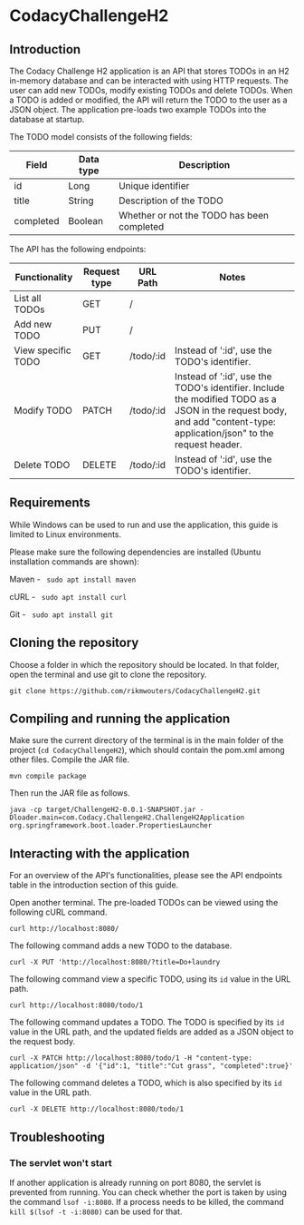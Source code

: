# CodacyChallengeH2

## Introduction

The Codacy Challenge H2 application is an API that stores TODOs in an H2 in-memory database and can be interacted with using HTTP requests. The user can add new TODOs, modify existing TODOs and delete TODOs. When a TODO is added or modified, the API will return the TODO to the user as a JSON object. The application pre-loads two example TODOs into the database at startup.

The TODO model consists of the following fields:

| Field      | Data type | Description |
| ----------- | ----------- | ----------- |
| id      | Long       | Unique identifier |
| title   | String        | Description of the TODO |
| completed   | Boolean        | Whether or not the TODO has been completed |

The API has the following endpoints:

| Functionality      | Request type | URL Path | Notes |
| ----------- | ----------- | ----------- | ----------- |
| List all TODOs      | GET       | / | |
| Add new TODO   | PUT        | / | |
| View specific TODO   | GET        | /todo/:id | Instead of ':id', use the TODO's identifier. |
| Modify TODO   | PATCH        | /todo/:id | Instead of ':id', use the TODO's identifier. Include the modified TODO as a JSON in the request body, and add "content-type: application/json" to the request header. |
| Delete TODO   | DELETE        | /todo/:id | Instead of ':id', use the TODO's identifier. |

## Requirements

While Windows can be used to run and use the application, this guide is limited to Linux environments.

Please make sure the following dependencies are installed (Ubuntu installation commands are shown):

Maven - ``` sudo apt install maven```

cURL - ``` sudo apt install curl```

Git - ``` sudo apt install git```

## Cloning the repository

Choose a folder in which the repository should be located. In that folder, open the terminal and use git to clone the repository.

```
git clone https://github.com/rikmwouters/CodacyChallengeH2.git
```

## Compiling and running the application

Make sure the current directory of the terminal is in the main folder of the project (```cd CodacyChallengeH2```), which should contain the pom.xml among other files. Compile the JAR file.

```
mvn compile package
```

Then run the JAR file as follows.

```
java -cp target/ChallengeH2-0.0.1-SNAPSHOT.jar -Dloader.main=com.Codacy.ChallengeH2.ChallengeH2Application org.springframework.boot.loader.PropertiesLauncher
```

## Interacting with the application

For an overview of the API's functionalities, please see the API endpoints table in the introduction section of this guide.

Open another terminal. The pre-loaded TODOs can be viewed using the following cURL command. 

```
curl http://localhost:8080/ 
```

The following command adds a new TODO to the database.

``` 
curl -X PUT 'http://localhost:8080/?title=Do+laundry 
```

The following command view a specific TODO, using its ```id``` value in the URL path.

``` 
curl http://localhost:8080/todo/1 
```

The following command updates a TODO. The TODO is specified by its ```id``` value in the URL path, and the updated fields are added as a JSON object to the request body.

``` 
curl -X PATCH http://localhost:8080/todo/1 -H "content-type: application/json" -d '{"id":1, "title":"Cut grass", "completed":true}' 
```

The following command deletes a TODO, which is also specified by its ```id``` value in the URL path.

``` 
curl -X DELETE http://localhost:8080/todo/1 
```

## Troubleshooting

### The servlet won't start
If another application is already running on port 8080, the servlet is prevented from running. You can check whether the port is taken by using the command ``` lsof -i:8080 ```. If a process needs to be killed, the command ```kill $(lsof -t -i:8080)``` can be used for that.
